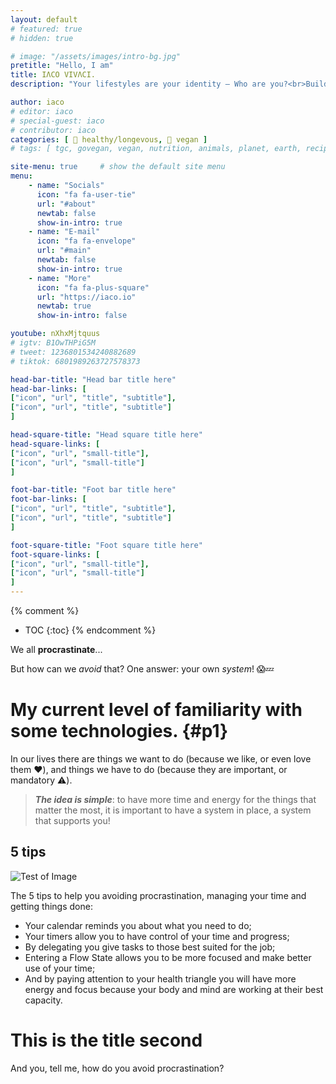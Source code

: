 ```yaml
---
layout: default
# featured: true
# hidden: true

# image: "/assets/images/intro-bg.jpg"
pretitle: "Hello, I am"
title: IΛCO VIVΛCI.
description: "Your lifestyles are your identity — Who are you?<br>Build your lifestyles. Build YOU."

author: iaco
# editor: iaco
# special-guest: iaco
# contributor: iaco
categories: [ 🧬 healthy/longevous, 🌱 vegan ]
# tags: [ tgc, govegan, vegan, nutrition, animals, planet, earth, recipes, cookie ]

site-menu: true     # show the default site menu
menu:
    - name: "Socials"
      icon: "fa fa-user-tie"
      url: "#about"
      newtab: false
      show-in-intro: true
    - name: "E-mail"
      icon: "fa fa-envelope"
      url: "#main"
      newtab: false
      show-in-intro: true
    - name: "More"
      icon: "fa fa-plus-square"
      url: "https://iaco.io"
      newtab: true
      show-in-intro: false

youtube: nXhxMjtquus
# igtv: B1OwTHPiG5M
# tweet: 1236801534240882689
# tiktok: 6801989263727578373

head-bar-title: "Head bar title here"
head-bar-links: [
["icon", "url", "title", "subtitle"],
["icon", "url", "title", "subtitle"]
]

head-square-title: "Head square title here"
head-square-links: [
["icon", "url", "small-title"],
["icon", "url", "small-title"]
]

foot-bar-title: "Foot bar title here"
foot-bar-links: [
["icon", "url", "title", "subtitle"],
["icon", "url", "title", "subtitle"]
]

foot-square-title: "Foot square title here"
foot-square-links: [
["icon", "url", "small-title"],
["icon", "url", "small-title"]
]
---
```


{% comment %}
- TOC
{:toc}
{% endcomment %}

We all **procrastinate**...

But how can we *avoid* that? One answer: your own *system*! 😱💤

# My current level of familiarity with some technologies. {#p1}

In our lives there are things we want to do (because we like, or even love them ❤️), and things we have to do (because they are important, or mandatory ⚠️).

> ***The idea is simple***: to have more <m>time</m> and <m>energy</m> for the things that matter the most, it is important to have a system in place, a system that supports you!

## 5 tips

![]({{site.baseurl}}/assets/images/default-bg.jpg "Test of Image")

The <h>5</h> tips to help you avoiding procrastination, managing your time and getting things done:
- Your calendar reminds you about what you need to do;
- Your timers allow you to have control of your time and progress;
- By delegating you give tasks to those best suited for the job;
- Entering a Flow State allows you to be more focused and make better use of your time;
- And by paying attention to your health triangle you will have more energy and focus because your body and mind are working at their best capacity.

# This is the title second

And you, tell me, how do you avoid procrastination?
